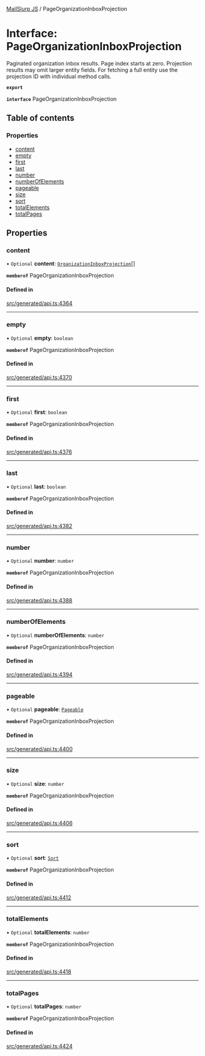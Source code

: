 [MailSlurp JS](../README.md) / PageOrganizationInboxProjection

# Interface: PageOrganizationInboxProjection

Paginated organization inbox results. Page index starts at zero. Projection results may omit larger entity fields. For fetching a full entity use the projection ID with individual method calls.

**`export`**

**`interface`** PageOrganizationInboxProjection

## Table of contents

### Properties

- [content](PageOrganizationInboxProjection.md#content)
- [empty](PageOrganizationInboxProjection.md#empty)
- [first](PageOrganizationInboxProjection.md#first)
- [last](PageOrganizationInboxProjection.md#last)
- [number](PageOrganizationInboxProjection.md#number)
- [numberOfElements](PageOrganizationInboxProjection.md#numberofelements)
- [pageable](PageOrganizationInboxProjection.md#pageable)
- [size](PageOrganizationInboxProjection.md#size)
- [sort](PageOrganizationInboxProjection.md#sort)
- [totalElements](PageOrganizationInboxProjection.md#totalelements)
- [totalPages](PageOrganizationInboxProjection.md#totalpages)

## Properties

### content

• `Optional` **content**: [`OrganizationInboxProjection`](OrganizationInboxProjection.md)[]

**`memberof`** PageOrganizationInboxProjection

#### Defined in

[src/generated/api.ts:4364](https://github.com/mailslurp/mailslurp-client/blob/6bcf839/src/generated/api.ts#L4364)

___

### empty

• `Optional` **empty**: `boolean`

**`memberof`** PageOrganizationInboxProjection

#### Defined in

[src/generated/api.ts:4370](https://github.com/mailslurp/mailslurp-client/blob/6bcf839/src/generated/api.ts#L4370)

___

### first

• `Optional` **first**: `boolean`

**`memberof`** PageOrganizationInboxProjection

#### Defined in

[src/generated/api.ts:4376](https://github.com/mailslurp/mailslurp-client/blob/6bcf839/src/generated/api.ts#L4376)

___

### last

• `Optional` **last**: `boolean`

**`memberof`** PageOrganizationInboxProjection

#### Defined in

[src/generated/api.ts:4382](https://github.com/mailslurp/mailslurp-client/blob/6bcf839/src/generated/api.ts#L4382)

___

### number

• `Optional` **number**: `number`

**`memberof`** PageOrganizationInboxProjection

#### Defined in

[src/generated/api.ts:4388](https://github.com/mailslurp/mailslurp-client/blob/6bcf839/src/generated/api.ts#L4388)

___

### numberOfElements

• `Optional` **numberOfElements**: `number`

**`memberof`** PageOrganizationInboxProjection

#### Defined in

[src/generated/api.ts:4394](https://github.com/mailslurp/mailslurp-client/blob/6bcf839/src/generated/api.ts#L4394)

___

### pageable

• `Optional` **pageable**: [`Pageable`](Pageable.md)

**`memberof`** PageOrganizationInboxProjection

#### Defined in

[src/generated/api.ts:4400](https://github.com/mailslurp/mailslurp-client/blob/6bcf839/src/generated/api.ts#L4400)

___

### size

• `Optional` **size**: `number`

**`memberof`** PageOrganizationInboxProjection

#### Defined in

[src/generated/api.ts:4406](https://github.com/mailslurp/mailslurp-client/blob/6bcf839/src/generated/api.ts#L4406)

___

### sort

• `Optional` **sort**: [`Sort`](Sort.md)

**`memberof`** PageOrganizationInboxProjection

#### Defined in

[src/generated/api.ts:4412](https://github.com/mailslurp/mailslurp-client/blob/6bcf839/src/generated/api.ts#L4412)

___

### totalElements

• `Optional` **totalElements**: `number`

**`memberof`** PageOrganizationInboxProjection

#### Defined in

[src/generated/api.ts:4418](https://github.com/mailslurp/mailslurp-client/blob/6bcf839/src/generated/api.ts#L4418)

___

### totalPages

• `Optional` **totalPages**: `number`

**`memberof`** PageOrganizationInboxProjection

#### Defined in

[src/generated/api.ts:4424](https://github.com/mailslurp/mailslurp-client/blob/6bcf839/src/generated/api.ts#L4424)

